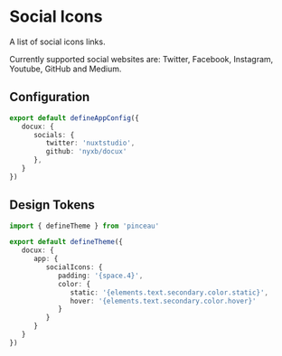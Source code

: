 # Social Icons

A list of social icons links.

Currently supported social websites are: Twitter, Facebook, Instagram, Youtube, GitHub and Medium.

## Configuration

```ts [app.config.ts]
export default defineAppConfig({
   docux: {
      socials: {
         twitter: 'nuxtstudio',
         github: 'nyxb/docux'
      },
   }
})
```

## Design Tokens

```ts [tokens.config.ts]
import { defineTheme } from 'pinceau'

export default defineTheme({
   docux: {
      app: {
         socialIcons: {
            padding: '{space.4}',
            color: {
               static: '{elements.text.secondary.color.static}',
               hover: '{elements.text.secondary.color.hover}'
            }
         }
      }
   }
})
```
